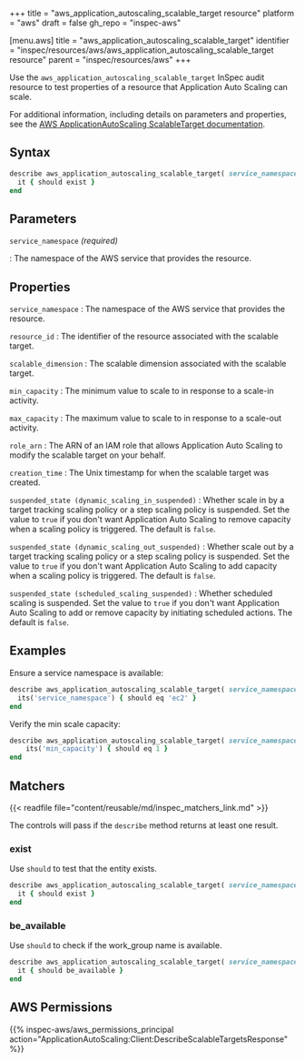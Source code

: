 +++
title = "aws_application_autoscaling_scalable_target resource"
platform = "aws"
draft = false
gh_repo = "inspec-aws"

[menu.aws]
title = "aws_application_autoscaling_scalable_target"
identifier = "inspec/resources/aws/aws_application_autoscaling_scalable_target resource"
parent = "inspec/resources/aws"
+++

Use the `aws_application_autoscaling_scalable_target` InSpec audit resource to test properties of a resource that Application Auto Scaling can scale.

For additional information, including details on parameters and properties, see the [AWS ApplicationAutoScaling ScalableTarget documentation](https://docs.aws.amazon.com/AWSCloudFormation/latest/UserGuide/aws-resource-applicationautoscaling-scalabletarget.html).

## Syntax

```ruby
describe aws_application_autoscaling_scalable_target( service_namespace: 'SERVICE_NAMESPACE' ) do
  it { should exist }
end
```

## Parameters

`service_namespace` _(required)_

: The namespace of the AWS service that provides the resource.

## Properties

`service_namespace`
: The namespace of the AWS service that provides the resource.

`resource_id`
: The identifier of the resource associated with the scalable target.

`scalable_dimension`
: The scalable dimension associated with the scalable target.

`min_capacity`
: The minimum value to scale to in response to a scale-in activity.

`max_capacity`
: The maximum value to scale to in response to a scale-out activity.

`role_arn`
: The ARN of an IAM role that allows Application Auto Scaling to modify the scalable target on your behalf.

`creation_time`
: The Unix timestamp for when the scalable target was created.

`suspended_state (dynamic_scaling_in_suspended)`
: Whether scale in by a target tracking scaling policy or a step scaling policy is suspended. Set the value to `true` if you don't want Application Auto Scaling to remove capacity when a scaling policy is triggered. The default is `false`.

`suspended_state (dynamic_scaling_out_suspended)`
: Whether scale out by a target tracking scaling policy or a step scaling policy is suspended. Set the value to `true` if you don't want Application Auto Scaling to add capacity when a scaling policy is triggered. The default is `false`.

`suspended_state (scheduled_scaling_suspended)`
: Whether scheduled scaling is suspended. Set the value to `true` if you don't want Application Auto Scaling to add or remove capacity by initiating scheduled actions. The default is `false`.

## Examples

Ensure a service namespace is available:

```ruby
describe aws_application_autoscaling_scalable_target( service_namespace: 'SERVICE_NAMESPACE' ) do
  its('service_namespace') { should eq 'ec2' }
end
```

Verify the min scale capacity:

```ruby
describe aws_application_autoscaling_scalable_target( service_namespace: 'SERVICE_NAMESPACE' ) do
    its('min_capacity') { should eq 1 }
end
```

## Matchers

{{< readfile file="content/reusable/md/inspec_matchers_link.md" >}}

The controls will pass if the `describe` method returns at least one result.

### exist

Use `should` to test that the entity exists.

```ruby
describe aws_application_autoscaling_scalable_target( service_namespace: 'SERVICE_NAMESPACE' ) do
  it { should exist }
end
```

### be_available

Use `should` to check if the work_group name is available.

```ruby
describe aws_application_autoscaling_scalable_target( service_namespace: 'SERVICE_NAMESPACE' ) do
  it { should be_available }
end
```

## AWS Permissions

{{% inspec-aws/aws_permissions_principal action="ApplicationAutoScaling:Client:DescribeScalableTargetsResponse" %}}
